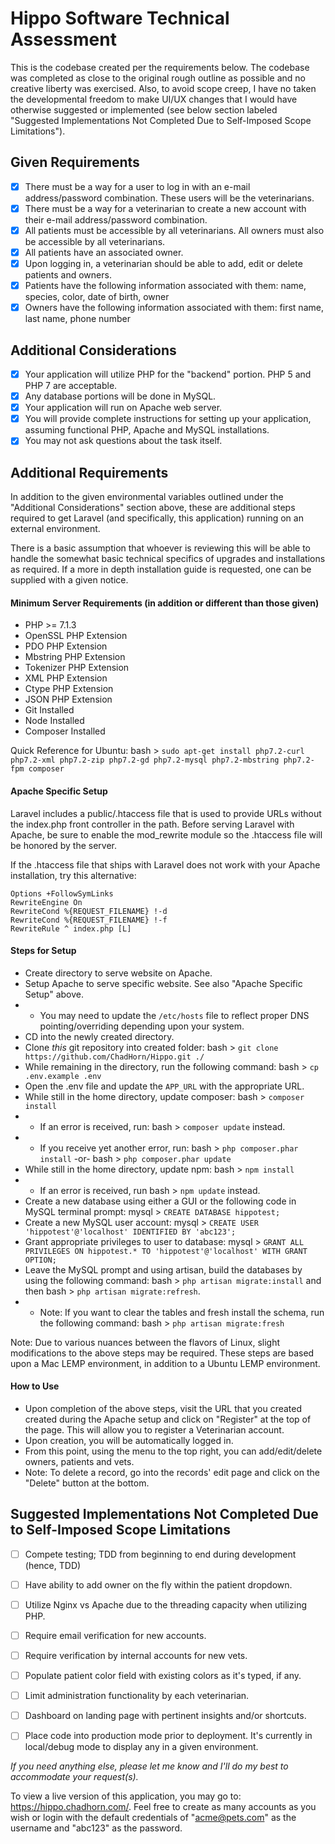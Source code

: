 # Hippo Software Technical Assessment
This is the codebase created per the requirements below. The codebase was completed as close to the original rough outline as possible and no creative liberty was exercised. Also, to avoid scope creep, I have no taken the developmental freedom to make UI/UX changes that I would have otherwise suggested or implemented (see below section labeled "Suggested Implementations Not Completed Due to Self-Imposed Scope Limitations").

## Given Requirements
- [x] There must be a way for a user to log in with an e-mail address/password combination. These users will be the veterinarians.
- [x] There must be a way for a veterinarian to create a new account with their e-mail address/password combination.
- [x] All patients must be accessible by all veterinarians. All owners must also be accessible by all veterinarians.
- [x] All patients have an associated owner.
- [x] Upon logging in, a veterinarian should be able to add, edit or delete patients and owners.
- [x] Patients have the following information associated with them: name, species, color, date of birth, owner
- [x] Owners have the following information associated with them: first name, last name, phone number

## Additional Considerations
- [x] Your application will utilize PHP for the "backend" portion. PHP 5 and PHP 7 are acceptable.
- [x] Any database portions will be done in MySQL.
- [x] Your application will run on Apache web server.
- [x] You will provide complete instructions for setting up your application, assuming functional PHP, Apache and MySQL installations.
- [x] You may not ask questions about the task itself.

## Additional Requirements
In addition to the given environmental variables outlined under the "Additional Considerations" section above, these are additional steps required to get Laravel (and specifically, this application) running on an external environment.

There is a basic assumption that whoever is reviewing this will be able to handle the somewhat basic technical specifics of upgrades and installations as required. If a more in depth installation guide is requested, one can be supplied with a given notice.

#### Minimum Server Requirements (in addition or different than those given)
- PHP >= 7.1.3
- OpenSSL PHP Extension
- PDO PHP Extension
- Mbstring PHP Extension
- Tokenizer PHP Extension
- XML PHP Extension
- Ctype PHP Extension
- JSON PHP Extension
- Git Installed
- Node Installed
- Composer Installed

Quick Reference for Ubuntu: bash > `sudo apt-get install php7.2-curl php7.2-xml php7.2-zip php7.2-gd php7.2-mysql php7.2-mbstring php7.2-fpm composer`

#### Apache Specific Setup
Laravel includes a public/.htaccess file that is used to provide URLs without the index.php front controller in the path. Before serving Laravel with Apache, be sure to enable the mod_rewrite module so the .htaccess file will be honored by the server.

If the .htaccess file that ships with Laravel does not work with your Apache installation, try this alternative:
````
Options +FollowSymLinks
RewriteEngine On
RewriteCond %{REQUEST_FILENAME} !-d
RewriteCond %{REQUEST_FILENAME} !-f
RewriteRule ^ index.php [L]
````

#### Steps for Setup
- Create directory to serve website on Apache.
- Setup Apache to serve specific website. See also "Apache Specific Setup" above.
- - You may need to update the `/etc/hosts` file to reflect proper DNS pointing/overriding depending upon your system.
- CD into the newly created directory.
- Clone *this* git repository into created folder: bash > `git clone  https://github.com/ChadHorn/Hippo.git ./`
- While remaining in the directory, run the following command: bash > `cp .env.example .env`
- Open the .env file and update the `APP_URL` with the appropriate URL.
- While still in the home directory, update composer: bash > `composer install`
- - If an error is received, run: bash > `composer update` instead.
- - If you receive yet another error, run: bash > `php composer.phar install`
-or-
bash > `php composer.phar update`
- While still in the home directory, update npm:
bash > `npm install`
- - If an error is received, run
bash > `npm update` instead.
- Create a new database using either a GUI or the following code in MySQL terminal prompt:
mysql > `CREATE DATABASE hippotest;`
- Create a new MySQL user account:
mysql > `CREATE USER 'hippotest'@'localhost' IDENTIFIED BY 'abc123';`
- Grant appropriate privileges to user to database:
mysql > `GRANT ALL PRIVILEGES ON hippotest.* TO 'hippotest'@'localhost' WITH GRANT OPTION;`
- Leave the MySQL prompt and using artisan, build the databases by using the following command:
bash > `php artisan migrate:install` and then bash > `php artisan migrate:refresh`.
- - Note: If you want to clear the tables and fresh install the schema, run the following command:
bash > `php artisan migrate:fresh`

Note: Due to various nuances between the flavors of Linux, slight modifications to the above steps may be required. These steps are based upon a Mac LEMP environment, in addition to a Ubuntu LEMP environment.

#### How to Use
- Upon completion of the above steps, visit the URL that you created created during the Apache setup and click on "Register" at the top of the page. This will allow you to register a Veterinarian account.
- Upon creation, you will be automatically logged in.
- From this point, using the menu to the top right, you can add/edit/delete owners, patients and vets.
- Note: To delete a record, go into the records' edit page and click on the "Delete" button at the bottom.

## Suggested Implementations Not Completed Due to Self-Imposed Scope Limitations
- [ ] Compete testing; TDD from beginning to end during development (hence, TDD)
- [ ] Have ability to add owner on the fly within the patient dropdown.
- [ ] Utilize Nginx vs Apache due to the threading capacity when utilizing PHP.
- [ ] Require email verification for new accounts.
- [ ] Require verification by internal accounts for new vets.
- [ ] Populate patient color field with existing colors as it's typed, if any.
- [ ] Limit administration functionality by each veterinarian.
- [ ] Dashboard on landing page with pertinent insights and/or shortcuts.
- [ ] Place code into production mode prior to deployment. It's currently in local/debug mode to display any in a given environment.



*If you need anything else, please let me know and I'll do my best to accommodate your request(s).*

To view a live version of this application, you may go to: https://hippo.chadhorn.com/. Feel free to create as many accounts as you wish or login with the default credentials of "acme@pets.com" as the username and "abc123" as the password.
